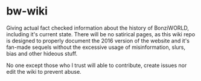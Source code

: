 # bw-wiki
Giving actual fact checked information about the history of BonziWORLD, including it's current state. There will be no satirical pages, as this wiki repo is designed to properly document the 2016 version of the website and it's fan-made sequels without the excessive usage of misinformation, slurs, bias and other hideous stuff.

No one except those who I trust will able to contribute, create issues nor edit the wiki to prevent abuse.
